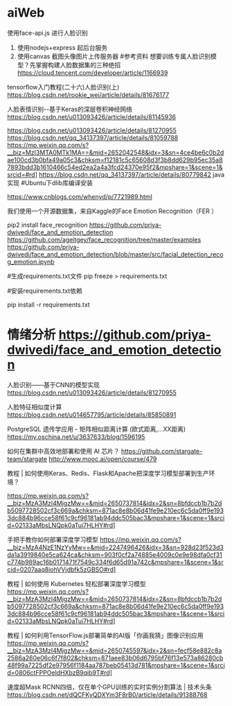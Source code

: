 # aiWeb

使用face-api.js 进行人脸识别
1. 使用nodejs+express 起后台服务
2. 使用canvas 截图头像图片上传服务器
#参考资料
想要训练专属人脸识别模型？先掌握构建人脸数据集的三种绝招
https://cloud.tencent.com/developer/article/1166939


tensorflow入门教程(二十六)人脸识别(上)
https://blog.csdn.net/rookie_wei/article/details/81676177


人脸表情识别--基于Keras的深层卷积神经网络
https://blog.csdn.net/u013093426/article/details/81145936


https://blog.csdn.net/u013093426/article/details/81270955
https://blog.csdn.net/qq_34137397/article/details/81059788
https://mp.weixin.qq.com/s?__biz=MzI3MTA0MTk1MA==&mid=2652042548&idx=3&sn=4ce4be6c0b2dae100cd3b0bfa49a05c3&chksm=f12181c5c65608d3f3b8dd629b95ec35a87893bdd3b1610466c54ed2ea2a4a3fcd24370e95f2&mpshare=1&scene=1&srcid=#rd]
https://blog.csdn.net/qq_34137397/article/details/80779842 
java实现
#Ubuntu下dlib库编译安装

https://www.cnblogs.com/whenyd/p/7721989.html 

我们使用一个开源数据集，来自Kaggle的Face Emotion Recognition（FER ）

pip2 install face_recognition
https://github.com/priya-dwivedi/face_and_emotion_detection
https://github.com/ageitgey/face_recognition/tree/master/examples
https://github.com/priya-dwivedi/face_and_emotion_detection/blob/master/src/facial_detection_recog_emotion.ipynb

#生成requirements.txt文件
pip freeze > requirements.txt 


#安装requirements.txt依赖

pip install -r requirements.txt

情绪分析 https://github.com/priya-dwivedi/face_and_emotion_detection
=======
人脸识别——基于CNN的模型实现
https://blog.csdn.net/u013093426/article/details/81270955

人脸特征相似度计算
https://blog.csdn.net/u014657795/article/details/85850891

PostgreSQL 遗传学应用 - 矩阵相似距离计算 (欧式距离,...XX距离)
https://my.oschina.net/u/3637633/blog/1596195

如何在集群中高效地部署和使用 AI 芯片？
https://github.com/stargate-team/stargate
http://www.mooc.ai/open/course/479

教程 | 如何使用Keras、Redis、Flask和Apache把深度学习模型部署到生产环境？

https://mp.weixin.qq.com/s?__biz=MzA3MzI4MjgzMw==&mid=2650737814&idx=2&sn=8bfdccb1b7b2db5097728502cf3c669a&chksm=871ac8e8b06d41fe9e210ec6c5da0ff9e1933dc884b96cce58f61c9cf96181ab94ddc505bac3&mpshare=1&scene=1&srcid=02133aMbsLNQpk0aTui7HLHY#rd]

手把手教你如何部署深度学习模型
https://mp.weixin.qq.com/s?__biz=MzA4NzE1NzYyMw==&mid=2247496426&idx=3&sn=928d23f523d3da1a3919840e5ca624ca&chksm=903f0cf2a74885e4009c0e9e98dfa0cf31c774b989ac16b0171471f7549c334f6d65d91a742c&mpshare=1&scene=1&srcid=0207aaq8iohVVjdbfk5zGBSO#rd]

教程 | 如何使用 Kubernetes 轻松部署深度学习模型
https://mp.weixin.qq.com/s?__biz=MzA3MzI4MjgzMw==&mid=2650737814&idx=2&sn=8bfdccb1b7b2db5097728502cf3c669a&chksm=871ac8e8b06d41fe9e210ec6c5da0ff9e1933dc884b96cce58f61c9cf96181ab94ddc505bac3&mpshare=1&scene=1&srcid=02133aMbsLNQpk0aTui7HLHY#rd]

教程 | 如何利用TensorFlow.js部署简单的AI版「你画我猜」图像识别应用
https://mp.weixin.qq.com/s?__biz=MzA3MzI4MjgzMw==&mid=2650745597&idx=2&sn=fecf58e882c8a2586a260e06c6f7f802&chksm=871aee83b06d6795bf76f13e573a86280cb48f99a7225df2e97956f1184aa787beb05413d781&mpshare=1&scene=1&srcid=0806ctFPPOeldHXbzB9qib9T#rd]

速度超Mask RCNN四倍，仅在单个GPU训练的实时实例分割算法 | 技术头条
https://blog.csdn.net/dQCFKyQDXYm3F8rB0/article/details/91388768


